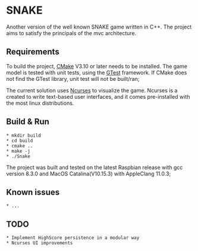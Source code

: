 # SNAKE
Another version of the well known SNAKE game written in C++.
The project aims to satisfy the principals of the mvc architecture.

## Requirements
To build the project, [CMake](https://cmake.org) V3.10 or later needs to be installed.
The game model is tested with unit tests, using the [GTest](https://github.com/google/googletest) framework.
If CMake does not find the GTest library, unit test will not be built/ran;

The current solution uses [Ncurses](https://tldp.org/HOWTO/NCURSES-Programming-HOWTO/) to visualize the game.
Ncurses is a created to write text-based user interfaces, and it comes pre-installed with the most linux distributions.

## Build & Run
    * mkdir build
    * cd build
    * cmake ..
    * make -j
    * ./Snake

The project was built and tested on the latest Raspbian release with gcc version 8.3.0
and MacOS Catalina(V10.15.3) with AppleClang 11.0.3;

## Known issues
    * ...

## TODO
    * Implement HighScore persistence in a modular way
    * Ncurses UI improvements
